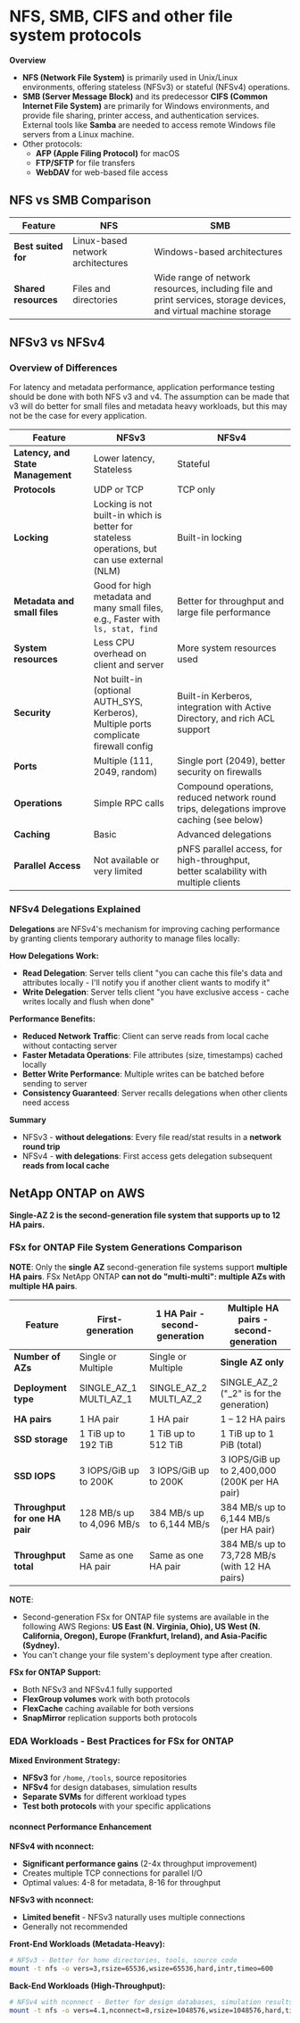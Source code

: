 # NFS, SMB, CIFS and other file system protocols


**Overview**
* **NFS (Network File System)** is primarily used in Unix/Linux environments, offering stateless (NFSv3) or stateful (NFSv4) operations. 
* **SMB (Server Message Block)** and its predecessor **CIFS (Common Internet File System)** are primarily for Windows environments, 
  and provide file sharing, printer access, and authentication services. External tools like **Samba** are needed to access remote 
  Windows file servers from a Linux machine.
* Other protocols:
  *  **AFP (Apple Filing Protocol)** for macOS
  *  **FTP/SFTP** for file transfers
  *  **WebDAV** for web-based file access


## NFS vs SMB Comparison

<table>
  <thead>
    <tr>
      <th>Feature</th>
      <th>NFS</th>
      <th>SMB</th>
    </tr>
  </thead>
  <tbody>
    <tr>
      <td><strong>Best suited for</strong></td>
      <td>Linux-based network architectures</td>
      <td>Windows-based architectures</td>
    </tr>
    <tr>
      <td><strong>Shared resources</strong></td>
      <td>Files and directories</td>
      <td>Wide range of network resources, including file and print services, storage devices, and virtual machine storage</td>
    </tr>
  </tbody>
</table>

## NFSv3 vs NFSv4 

### Overview of Differences

For latency and metadata performance, application performance testing should be done with both NFS v3 and v4. The 
assumption can be made that v3 will do better for small files and metadata heavy workloads, but this may not be the case
for every application.

<table>
  <thead>
    <tr>
      <th>Feature</th>
      <th>NFSv3</th>
      <th>NFSv4</th>
    </tr>
  </thead>
  <tbody>
    <tr>
      <td><strong>Latency, and State Management</strong></td>
      <td>Lower latency, Stateless</td>
      <td>Stateful</td>
    </tr>
    <tr>
      <td><strong>Protocols</strong></td>
      <td>UDP or TCP</td>
      <td>TCP only</td>
    </tr>
    <tr>
      <td><strong>Locking</strong></td>
      <td>Locking is not built-in which is better for stateless<br> operations, but can use external (NLM)</td>
      <td>Built-in locking</td>
    </tr>
    <tr>
      <td><strong>Metadata and small files</strong></td>
      <td>Good for high metadata and many small files,<br> e.g., Faster with <code>ls, stat, find</code></td>
      <td>Better for throughput and large file performance</td> 
    </tr>
    <tr>
      <td><strong>System resources</strong></td>
      <td>Less CPU overhead on client and server</td>
      <td>More system resources used</td>
    </tr>
    <tr>
      <td><strong>Security</strong></td>
      <td>Not built-in (optional AUTH_SYS, Kerberos),<br> Multiple ports complicate firewall config</td>
      <td>Built-in Kerberos, integration with Active Directory, and rich ACL support</td>
    </tr>
    <tr>
      <td><strong>Ports</strong></td>
      <td>Multiple (111, 2049, random)</td>
      <td>Single port (2049), better security on firewalls</td>
    </tr>
    <tr>
      <td><strong>Operations</strong></td>
      <td>Simple RPC calls</td>
      <td>Compound operations, reduced network round trips, delegations improve caching (see below)</td>
    </tr>
    <tr>
      <td><strong>Caching</strong></td>
      <td>Basic</td>
      <td>Advanced delegations</td>
    </tr>
    <tr>
      <td><strong>Parallel Access</strong></td>
      <td>Not available or very limited</td>
      <td>pNFS parallel access, for high-throughput,<br> better scalability with multiple clients</td>
    </tr>
  </tbody>
</table>

### NFSv4 Delegations Explained

**Delegations** are NFSv4's mechanism for improving caching performance by granting clients temporary authority to manage files locally:

**How Delegations Work:**
- **Read Delegation**: Server tells client "you can cache this file's data and attributes locally - I'll notify you if another client wants to modify it"
- **Write Delegation**: Server tells client "you have exclusive access - cache writes locally and flush when done"

**Performance Benefits:**
- **Reduced Network Traffic**: Client can serve reads from local cache without contacting server
- **Faster Metadata Operations**: File attributes (size, timestamps) cached locally
- **Better Write Performance**: Multiple writes can be batched before sending to server
- **Consistency Guaranteed**: Server recalls delegations when other clients need access

**Summary**
* NFSv3 - **without delegations**: Every file read/stat results in a **network round trip**
* NFSv4 - **with delegations**: First access gets delegation subsequent **reads from local cache**


## NetApp ONTAP on AWS

**Single-AZ 2 is the second-generation file system that supports up to 12 HA pairs.**

### FSx for ONTAP File System Generations Comparison

**NOTE**: Only the **single AZ** second-generation file systems support **multiple HA pairs**. FSx NetApp ONTAP **can not do "multi-multi": multiple AZs with multiple HA pairs**.

| Feature                         | First-generation            | 1 HA Pair - second-generation  | Multiple HA pairs - second-generation         |
|---------------------------------|-----------------------------|--------------------------------|-----------------------------------------------|
| **Number of AZs**               | Single or Multiple          | Single or Multiple             | **Single AZ only**                            | 
| **Deployment type**             | SINGLE_AZ_1<br> MULTI_AZ_1  | SINGLE_AZ_2<br>MULTI_AZ_2      | SINGLE_AZ_2   ("_2" is for the generation)    |
| **HA pairs**                    | 1 HA pair                   | 1 HA pair                      | 1 – 12 HA pairs                               |
| **SSD storage**                 | 1 TiB up to 192 TiB         | 1 TiB up to 512 TiB            | 1 TiB up to 1 PiB (total)                     |
| **SSD IOPS**                    | 3 IOPS/GiB up to 200K       | 3 IOPS/GiB up to 200K          | 3 IOPS/GiB up to 2,400,000 (200K per HA pair) |
| **Throughput for one HA pair**  | 128 MB/s up to 4,096 MB/s   | 384 MB/s up to 6,144 MB/s      | 384 MB/s up to 6,144 MB/s (per HA pair)       |
| **Throughput total**            | Same as one HA pair         | Same as one HA pair            | 384 MB/s up to 73,728 MB/s (with 12 HA pairs) |

**NOTE**:
* Second-generation FSx for ONTAP file systems are available in the following AWS Regions: **US East (N. Virginia, Ohio), US West (N. California, Oregon), Europe (Frankfurt, Ireland), and Asia-Pacific (Sydney).**
* You can't change your file system's deployment type after creation.

**FSx for ONTAP Support:**
- Both NFSv3 and NFSv4.1 fully supported
- **FlexGroup volumes** work with both protocols
- **FlexCache** caching available for both versions
- **SnapMirror** replication supports both protocols

### EDA Workloads - Best Practices for FSx for ONTAP

**Mixed Environment Strategy:**
- **NFSv3** for `/home`, `/tools`, source repositories
- **NFSv4** for design databases, simulation results
- **Separate SVMs** for different workload types
- **Test both protocols** with your specific applications

#### nconnect Performance Enhancement

**NFSv4 with nconnect:**
- **Significant performance gains** (2-4x throughput improvement)
- Creates multiple TCP connections for parallel I/O
- Optimal values: 4-8 for metadata, 8-16 for throughput

**NFSv3 with nconnect:**
- **Limited benefit** - NFSv3 naturally uses multiple connections
- Generally not recommended

**Front-End Workloads (Metadata-Heavy):**
```bash
# NFSv3 - Better for home directories, tools, source code
mount -t nfs -o vers=3,rsize=65536,wsize=65536,hard,intr,timeo=600
```

**Back-End Workloads (High-Throughput):**
```bash
# NFSv4 with nconnect - Better for design databases, simulation results
mount -t nfs -o vers=4.1,nconnect=8,rsize=1048576,wsize=1048576,hard,timeo=600
```





